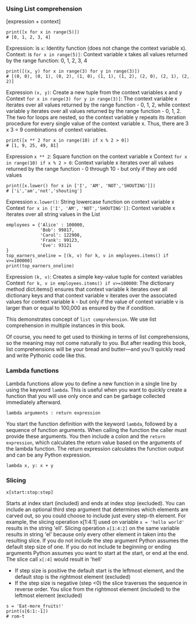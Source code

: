 ### Using List comprehension
[expression + context]

```
print([x for x in range(5)])
# [0, 1, 2, 3, 4]
```
Expression: is `x`: Identity function (does not change the context variable x).
Context: is `for x in range(5)]`: Context variable x takes all values returned by the range function: 0, 1, 2, 3, 4

```
print([(x, y) for x in range(3) for y in range(3)]) 
# [(0, 0), (0, 1), (0, 2), (1, 0), (1, 1), (1, 2), (2, 0), (2, 1), (2, 2)]
```
Expression `(x, y)`: Create a new tuple from the context variables x and y
Context `for x in range(3) for y in range(3)]`: The context variable x iterates over all values returned by the range function - 0, 1, 2, while context variable y iterates over all values returned by the range function - 0, 1, 2. 
The two for loops are nested, so the context variable y repeats its iteration procedure for every single value of the context variable x. Thus, there are 3 x 3 = 9 combinations of context variables. 

```
print([x ** 2 for x in range(10) if x % 2 > 0])
# [1, 9, 25, 49, 81]
```
Expression `x ** 2`: Square function on the context variable x
Context `for x in range(10) if x % 2 > 0`: Context variable x iterates over all values returned by the range function - 0 through 10 - but only if they are odd values

```
print([x.lower() for x in ['I', 'AM', 'NOT','SHOUTING']])
# ['i','am','not','shouting']
```
Expression `x.lower()`: String lowercase function on context variable x
Context `for x in ['I', 'AM', 'NOT','SHOUTING']]`: Context variable x iterates over all string values in the List

```
employees = {'Alice' : 100000,
             'Bob': 99817,
             'Carol': 122908,
             'Frank': 99123,
             'Eve': 93121
}
top_earners_oneline = [(k, v) for k, v in employees.items() if v>=100000]
print(top_earners_oneline)
```
Expression `(k, v)`: Creates a simple key-value tuple for context variables
Context `for k, v in employees.items() if v>=100000`: The dictionary method dict.items() ensures that context variable k iterates over all dictionary keys and that context variable v iterates over the associated values for context variable k - but only if the value of context variable v is larger than or equal to 100,000 as ensured by the if condition.

This demonstrates concept of `list comprehension`. We use list comprehension in multiple instances in this book. 


Of course, you need to get used to thinking in terms of list comprehensions, so the meaning may not come naturally to you. But after reading this book, list comprehensions will be your bread and butter—and you’ll quickly read and write Pythonic code like this.

### Lambda functions
Lambda functions allow you to define a new function in a single line by using the keyword `lambda`. This is useful when you want to quickly create a function that you will use only once and can be garbage collected immediately afterward. 
```
lambda arguments : return expression
```
You start the function definition with the keyword `lambda`, followed by a sequence of function arguments. When calling the function the caller must provide these arguments. You then include a colon and the `return expression`, which calculates the return value based on the arguments of the lambda function. The return expression calculates the function output and can be any Python expression. 
```
lambda x, y: x + y
```

### Slicing
```
x[start:stop:step]
```
Starts at index start (included) and ends at index stop (excluded). You can include an optional third step argument that determines which elements are carved out, so you could choose to include just every step-th element. For example, the slicing operation x[1:4:1] used on variable `x = 'hello world'` results in the string 'ell'. Slicing operation `x[1:4:2]` on the same variable results in string 'el' because only every other element in taken into the resulting slice. 
If you do not include the step argument Python assumes the default step size of one. 
If you do not include te beginning or ending arguments Python assumes you want to start at the start, or end at the end. The slice call `x[:4]` would result in 'hell'
- If step size is positive the default start is the leftmost element, and the default stop is the rightmost element (excluded)
- If the step size is negative (step <0) the slice traverses the sequence in reverse order. You slice from the rightmost element (included) to the leftmost element (excluded)
```
s = 'Eat-more_fruits!'
print(s[6:1:-1])
# rom-t
```

